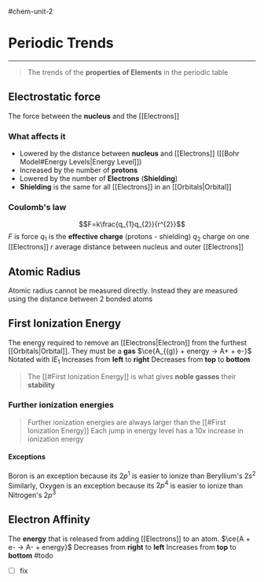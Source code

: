 #chem-unit-2 
# Periodic Trends
---
> The trends of the **properties of Elements** in the periodic table

## Electrostatic force
The force between the **nucleus** and the [[Electrons]]
### What affects it
- Lowered by the distance between **nucleus** and [[Electrons]] ([[Bohr Model#Energy Levels|Energy Level]])
- Increased by the number of **protons**
- Lowered by the number of **Electrons** (**Shielding**)
- **Shielding** is the same for all [[Electrons]] in an [[Orbitals|Orbital]]
### Coulomb's law
$$F=k\frac{q_{1}q_{2}}{r^{2}}$$
$F$ is force
$q_{1}$ is the **effective charge** (protons - shielding)
$q_{2}$ charge on one [[Electrons]]
$r$ average distance between nucleus and outer [[Electrons]]
## Atomic Radius
Atomic radius cannot be measured directly. Instead they are measured using the distance between 2 bonded atoms
## First Ionization Energy
The energy required to remove an [[Electrons|Electron]] from the furthest [[Orbitals|Orbital]]. They must be a **gas**
$\ce{A_{(g)} + energy -> A+ + e-}$
Notated with $IE_{1}$ 
Increases from **left** to **right**
Decreases from **top** to **bottom**
> The [[#First Ionization Energy]] is what gives **noble gasses** their **stability**
### Further ionization energies
> Further ionization energies are always larger than the [[#First Ionization Energy]]
> Each jump in energy level has a 10x increase in ionization energy
#### Exceptions
Boron is an exception because its $2p^{1}$ is easier to ionize than Beryllium's $2s^{2}$
Similarly, Oxygen is an exception because its $2p^{4}$ is easier to ionize than Nitrogen's $2p^{3}$

## Electron Affinity
The **energy** that is released from adding [[Electrons]] to an atom.
$\ce{A + e- -> A- + energy}$ 
Decreases from **right** to **left**
Increases from **top** to **bottom** 
#todo 
- [ ] fix
